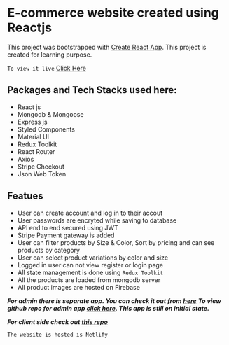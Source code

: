 # E-commerce website created using Reactjs

This project was bootstrapped with [Create React App](https://github.com/facebook/create-react-app).
This project is created for learning purpose.

`To view it live` [Click Here](https://shopr-client.netlify.app/)

## Packages and Tech Stacks used here:

- React js
- Mongodb & Mongoose
- Express js
- Styled Components
- Material UI
- Redux Toolkit
- React Router
- Axios
- Stripe Checkout
- Json Web Token

## Featues

- User can create account and log in to their accout
- User passwords are encryted while saving to database
- API end to end secured using JWT
- Stripe Payment gateway is added
- User can filter products by Size & Color, Sort by pricing and can see products by category
- User can select product variations by color and size
- Logged in user can not view register or login page
- All state management is done using `Redux Toolkit`
- All the products are loaded from mongodb server
- All product images are hosted on Firebase

**_For admin there is separate app. You can check it out from [here](https://shopr-admin.netlify.app/)_**
**_To view github repo for admin app [click here](https://github.com/mohaymenrafi/shopr-admin). This app is still on initial state._**

**_For client side check out [this repo](https://github.com/mohaymenrafi/shopr-server)_**

`The website is hosted is Netlify`
